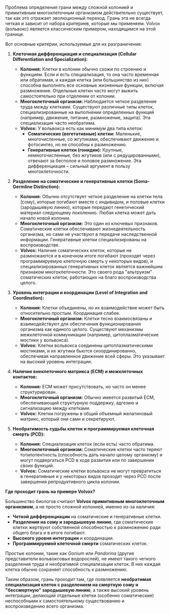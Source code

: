 Проблема определения грани между сложной колонией и примитивным многоклеточным организмом действительно существует, так как это отражает эволюционный переход. Грань эта не всегда четкая и зависит от набора критериев, которые мы применяем. Volvox (вольвокс) является классическим примером, находящимся на этой границе.

Вот основные критерии, используемые для их разграничения:

1.  **Клеточная дифференциация и специализация (Cellular Differentiation and Specialization):**
    *   **Колония:** Клетки в колонии обычно схожи по строению и функциям. Если и есть специализация, то она часто временная или обратимая, и каждая клетка (или большинство из них) способна выполнять все основные жизненные функции, включая размножение. Отдельные клетки часто могут выжить самостоятельно при отделении от колонии.
    *   **Многоклеточный организм:** Наблюдается четкое разделение труда между клетками. Существуют различные типы клеток, специализированные на выполнении определенных функций (например, движение, питание, размножение, защита). Эта специализация часто необратима.
    *   **Volvox:** У вольвокса есть как минимум два типа клеток:
        *   **Соматические (вегетативные) клетки:** Маленькие, многочисленные, со жгутиками, обеспечивают движение и фотосинтез, но не способны к размножению.
        *   **Генеративные клетки (гонидии):** Крупные, немногочисленные, без жгутиков (или с редуцированными), отвечают за бесполое и половое размножение.
        Эта дифференциация – сильный аргумент в пользу многоклеточности.

2.  **Разделение на соматические и генеративные клетки (Soma-Germline Distinction):**
    *   **Колония:** Обычно отсутствует четкое разделение на клетки тела (сому), которые погибают вместе с индивидом, и половые клетки (зародышевую линию), которые передают генетический материал следующему поколению. Любая клетка может дать начало новой колонии.
    *   **Многоклеточный организм:** Это один из ключевых признаков. Соматические клетки обеспечивают жизнедеятельность организма, но сами не участвуют в передаче наследственной информации. Генеративные клетки специализированы на воспроизводстве.
    *   **Volvox:** Наличие соматических клеток, которые не размножаются и в конечном итоге погибают (проходят через программируемую клеточную смерть у некоторых видов), и специализированных генеративных клеток является важнейшим признаком многоклеточности. Это своего рода "альтруизм" соматических клеток, работающих на благо воспроизводства целого.

3.  **Уровень интеграции и координации (Level of Integration and Coordination):**
    *   **Колония:** Клетки объединены, но их взаимодействие может быть относительно простым. Координация слабее.
    *   **Многоклеточный организм:** Клетки тесно взаимосвязаны и взаимодействуют для обеспечения функционирования организма как единого целого. Существуют механизмы межклеточной коммуникации (например, цитоплазматические мостики у вольвокса).
    *   **Volvox:** Клетки вольвокса соединены цитоплазматическими мостиками, и их жгутики бьются скоординированно, обеспечивая направленное движение всей сферы. Это указывает на высокий уровень интеграции.

4.  **Наличие внеклеточного матрикса (ECM) и межклеточных контактов:**
    *   **Колония:** ECM может присутствовать, но часто он менее структурирован.
    *   **Многоклеточный организм:** Обычно имеется развитый ECM, обеспечивающий структурную поддержку, адгезию и сигнализацию между клетками.
    *   **Volvox:** Клетки погружены в общий объемный желатиновый матрикс, который они сами и секретируют.

5.  **Необратимость судьбы клеток и программируемая клеточная смерть (PCD):**
    *   **Колония:** Специализация клеток (если есть) часто обратима.
    *   **Многоклеточный организм:** Соматические клетки часто теряют тотипотентность (способность дать начало целому организму) и могут подвергаться PCD в ходе развития или по завершении своих функций.
    *   **Volvox:** Соматические клетки вольвокса не могут превратиться в генеративные и у некоторых видов проходят через PCD после завершения репродуктивного цикла колонии.

**Где проходит грань на примере Volvox?**

Большинство биологов считают **Volvox примитивным многоклеточным организмом**, а не просто сложной колонией, именно из-за наличия:

*   **Четкой дифференциации** на соматические и генеративные клетки.
*   **Разделения на сому и зародышевую линию**, где соматические клетки жертвуют собственной способностью к размножению ради общего блага и в итоге погибают.
*   **Высокого уровня интеграции** и координации.
*   **Программируемой клеточной смерти** соматических клеток.

Простые колонии, такие как *Gonium* или *Pandorina* (другие представители вольвоксовых водорослей), не имеют такого четкого разделения труда и необратимой специализации клеток. В них каждая клетка обычно сохраняет способность к размножению.

Таким образом, грань проходит там, где появляется **необратимая специализация клеток с разделением на смертную сому и "бессмертную" зародышевую линию**, а также высокий уровень интеграции, делающий отдельные клетки (особенно соматические) неспособными к самостоятельному существованию и воспроизведению всего организма.